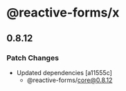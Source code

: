 # @reactive-forms/x

## 0.8.12

### Patch Changes

-   Updated dependencies [a11555c]
    -   @reactive-forms/core@0.8.12
